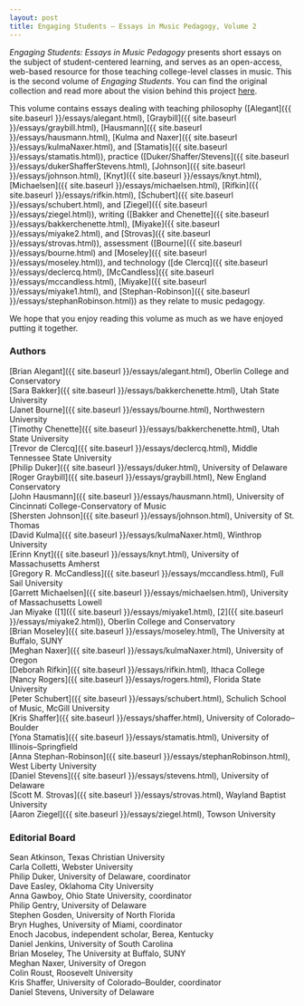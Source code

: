 ```yaml
---
layout: post
title: Engaging Students – Essays in Music Pedagogy, Volume 2
---
```

_Engaging Students: Essays in Music Pedagogy_ presents short essays on the subject of student-centered learning, and serves as an open-access, web-based resource for those teaching college-level classes in music. This is the second volume of *Engaging Students*. You can find the original collection and read more about the vision behind this project [here](http://www.flipcamp.org/engagingstudents/).

This volume contains essays dealing with teaching philosophy ([Alegant]({{ site.baseurl }}/essays/alegant.html), [Graybill]({{ site.baseurl }}/essays/graybill.html), [Hausmann]({{ site.baseurl }}/essays/hausmann.html), [Kulma and Naxer]({{ site.baseurl }}/essays/kulmaNaxer.html), and [Stamatis]({{ site.baseurl }}/essays/stamatis.html)), practice ([Duker/Shaffer/Stevens]({{ site.baseurl }}/essays/dukerShafferStevens.html), [Johnson]({{ site.baseurl }}/essays/johnson.html), [Knyt]({{ site.baseurl }}/essays/knyt.html), [Michaelsen]({{ site.baseurl }}/essays/michaelsen.html), [Rifkin]({{ site.baseurl }}/essays/rifkin.html), [Schubert]({{ site.baseurl }}/essays/schubert.html), and [Ziegel]({{ site.baseurl }}/essays/ziegel.html)), writing ([Bakker and Chenette]({{ site.baseurl }}/essays/bakkerchenette.html), [Miyake]({{ site.baseurl }}/essays/miyake2.html), and [Strovas]({{ site.baseurl }}/essays/strovas.html)), assessment ([Bourne]({{ site.baseurl }}/essays/bourne.html) and [Moseley]({{ site.baseurl }}/essays/moseley.html)), and technology ([de Clercq]({{ site.baseurl }}/essays/declercq.html), [McCandless]({{ site.baseurl }}/essays/mccandless.html), [Miyake]({{ site.baseurl }}/essays/miyake1.html), and [Stephan-Robinson]({{ site.baseurl }}/essays/stephanRobinson.html)) as they relate to music pedagogy. 

We hope that you enjoy reading this volume as much as we have enjoyed putting it together.
 

### Authors ###

[Brian Alegant]({{ site.baseurl }}/essays/alegant.html), Oberlin College and Conservatory  
[Sara Bakker]({{ site.baseurl }}/essays/bakkerchenette.html), Utah State University  
[Janet Bourne]({{ site.baseurl }}/essays/bourne.html), Northwestern University  
[Timothy Chenette]({{ site.baseurl }}/essays/bakkerchenette.html), Utah State University  
[Trevor de Clercq]({{ site.baseurl }}/essays/declercq.html), Middle Tennessee State University  
[Philip Duker]({{ site.baseurl }}/essays/duker.html), University of Delaware  
[Roger Graybill]({{ site.baseurl }}/essays/graybill.html), New England Conservatory  
[John Hausmann]({{ site.baseurl }}/essays/hausmann.html), University of Cincinnati College-Conservatory of Music    
[Shersten Johnson]({{ site.baseurl }}/essays/johnson.html), University of St. Thomas  
[David Kulma]({{ site.baseurl }}/essays/kulmaNaxer.html), Winthrop University  
[Erinn Knyt]({{ site.baseurl }}/essays/knyt.html), University of Massachusetts Amherst  
[Gregory R. McCandless]({{ site.baseurl }}/essays/mccandless.html), Full Sail University  
[Garrett Michaelsen]({{ site.baseurl }}/essays/michaelsen.html), University of Massachusetts Lowell  
Jan Miyake ([1]({{ site.baseurl }}/essays/miyake1.html), [2]({{ site.baseurl }}/essays/miyake2.html)), Oberlin College and Conservatory  
[Brian Moseley]({{ site.baseurl }}/essays/moseley.html), The University at Buffalo, SUNY  
[Meghan Naxer]({{ site.baseurl }}/essays/kulmaNaxer.html), University of Oregon  
[Deborah Rifkin]({{ site.baseurl }}/essays/rifkin.html), Ithaca College  
[Nancy Rogers]({{ site.baseurl }}/essays/rogers.html), Florida State University  
[Peter Schubert]({{ site.baseurl }}/essays/schubert.html), Schulich School of Music, McGill University  
[Kris Shaffer]({{ site.baseurl }}/essays/shaffer.html), University of Colorado–Boulder  
[Yona Stamatis]({{ site.baseurl }}/essays/stamatis.html), University of Illinois–Springfield  
[Anna Stephan-Robinson]({{ site.baseurl }}/essays/stephanRobinson.html), West Liberty University  
[Daniel Stevens]({{ site.baseurl }}/essays/stevens.html), University of Delaware  
[Scott M. Strovas]({{ site.baseurl }}/essays/strovas.html), Wayland Baptist University  
[Aaron Ziegel]({{ site.baseurl }}/essays/ziegel.html), Towson University  


### Editorial Board ###

Sean Atkinson, Texas Christian University  
Carla Colletti, Webster University  
Philip Duker, University of Delaware, coordinator  
Dave Easley, Oklahoma City University  
Anna Gawboy, Ohio State University, coordinator  
Philip Gentry, University of Delaware  
Stephen Gosden, University of North Florida  
Bryn Hughes, University of Miami, coordinator  
Enoch Jacobus, independent scholar, Berea, Kentucky  
Daniel Jenkins, University of South Carolina  
Brian Moseley, The University at Buffalo, SUNY  
Meghan Naxer, University of Oregon  
Colin Roust, Roosevelt University  
Kris Shaffer, University of Colorado–Boulder, coordinator  
Daniel Stevens, University of Delaware